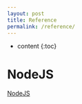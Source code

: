 ```yaml
---
layout: post
title: Reference
permalink: /reference/
---
```


* content
{:toc}


NodeJS
=====================
[NodeJS](https://nodejs.org/en/)
